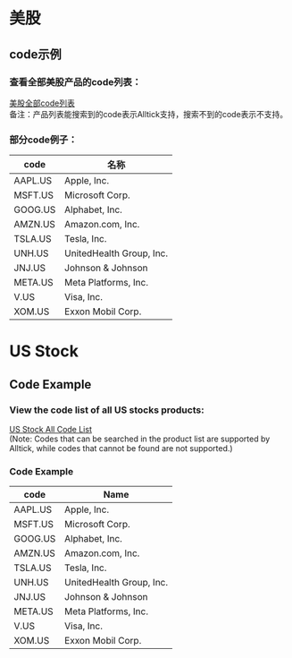 # 美股

## code示例

### 查看全部美股产品的code列表：
[美股全部code列表](https://docs.google.com/spreadsheets/d/1avkeR1heZSj6gXIkDeBt8X3nv4EzJetw4yFuKjSDYtA/edit?gid=583033325#gid=583033325)<br/>备注：产品列表能搜索到的code表示Alltick支持，搜索不到的code表示不支持。

### 部分code例子：
| code    | 名称                      |
| ------- | ------------------------- |
| AAPL.US  | Apple, Inc.              |
| MSFT.US  | Microsoft Corp.         |
| GOOG.US | Alphabet, Inc. |
| AMZN.US    | Amazon.com, Inc.                      |
| TSLA.US  | Tesla, Inc.               |
| UNH.US  | UnitedHealth Group, Inc.                   |
| JNJ.US | Johnson & Johnson                    |
| META.US  | Meta Platforms, Inc.            |
| V.US   | Visa, Inc.          |
| XOM.US   | Exxon Mobil Corp.                |


# US Stock

## Code Example

### View the code list of all US stocks products:
[US Stock All Code List](https://docs.google.com/spreadsheets/d/1avkeR1heZSj6gXIkDeBt8X3nv4EzJetw4yFuKjSDYtA/edit?gid=583033325#gid=583033325)<br/>(Note: Codes that can be searched in the product list are supported by Alltick, while codes that cannot be found are not supported.)

### Code Example
| code    | Name                      |
| ------- | ------------------------- |
| AAPL.US  | Apple, Inc.               |
| MSFT.US  | Microsoft Corp.           |
| GOOG.US | Alphabet, Inc.            |
| AMZN.US | Amazon.com, Inc.          |
| TSLA.US | Tesla, Inc.               |
| UNH.US  | UnitedHealth Group, Inc.  |
| JNJ.US  | Johnson & Johnson         |
| META.US | Meta Platforms, Inc.      |
| V.US    | Visa, Inc.                |
| XOM.US  | Exxon Mobil Corp.         |
